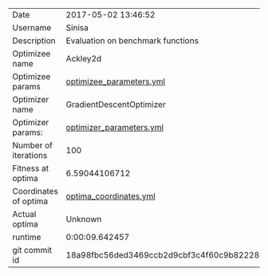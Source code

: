 | | |
| --- | --- |
| Date | 2017-05-02 13:46:52 |
| Username | Sinisa |
| Description | Evaluation on benchmark functions |
| Optimizee name | Ackley2d |
| Optimizee params |  <a href="optimizee_parameters.yml">optimizee_parameters.yml</a>  |
| Optimizer name | GradientDescentOptimizer |
| Optimizer params: |  <a href="optimizer_parameters.yml">optimizer_parameters.yml</a>  |
| Number of iterations | 100 |
| Fitness at optima | 6.59044106712 |
| Coordinates of optima |  <a href="optima_coordinates.yml">optima_coordinates.yml</a>  |
| Actual optima |  Unknown  |
| runtime | 0:00:09.642457 |
| git commit id | 18a98fbc56ded3469ccb2d9cbf3c4f60c9b82228 |